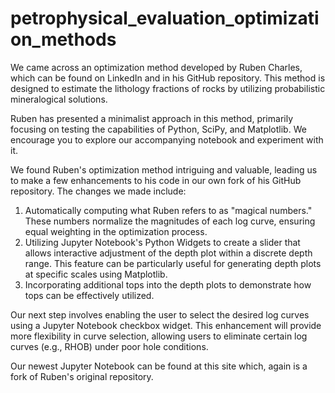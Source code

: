 # petrophysical_evaluation_optimization_methods

We came across an optimization method developed by Ruben Charles, which can be found on LinkedIn and in his GitHub repository. This method is designed to estimate the lithology fractions of rocks by utilizing probabilistic mineralogical solutions.

Ruben has presented a minimalist approach in this method, primarily focusing on testing the capabilities of Python, SciPy, and Matplotlib. We encourage you to explore our accompanying notebook and experiment with it.

We found Ruben's optimization method intriguing and valuable, leading us to make a few enhancements to his code in our own fork of his GitHub repository. The changes we made include:

1.	Automatically computing what Ruben refers to as "magical numbers." These numbers normalize the magnitudes of each log curve, ensuring equal weighting in the optimization process.
2.	Utilizing Jupyter Notebook's Python Widgets to create a slider that allows interactive adjustment of the depth plot within a discrete depth range. This feature can be particularly useful for generating depth plots at specific scales using Matplotlib.
3.	Incorporating additional tops into the depth plots to demonstrate how tops can be effectively utilized.

Our next step involves enabling the user to select the desired log curves using a Jupyter Notebook checkbox widget. This enhancement will provide more flexibility in curve selection, allowing users to eliminate certain log curves (e.g., RHOB) under poor hole conditions.

Our newest Jupyter Notebook can be found at this site which, again is a fork of Ruben's original repository. 

